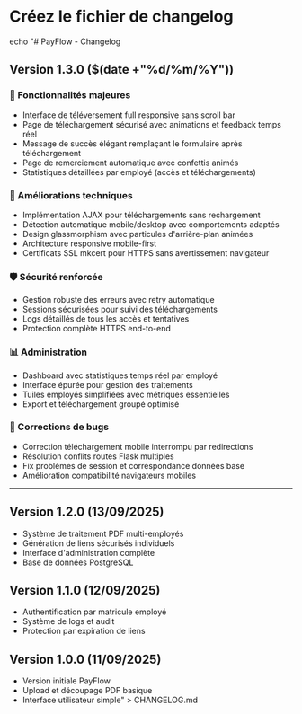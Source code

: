# Créez le fichier de changelog
echo "# PayFlow - Changelog

## Version 1.3.0 ($(date +"%d/%m/%Y"))

### 🎉 Fonctionnalités majeures
- Interface de téléversement full responsive sans scroll bar
- Page de téléchargement sécurisé avec animations et feedback temps réel
- Message de succès élégant remplaçant le formulaire après téléchargement
- Page de remerciement automatique avec confettis animés
- Statistiques détaillées par employé (accès et téléchargements)

### 🔧 Améliorations techniques  
- Implémentation AJAX pour téléchargements sans rechargement
- Détection automatique mobile/desktop avec comportements adaptés
- Design glassmorphism avec particules d'arrière-plan animées
- Architecture responsive mobile-first
- Certificats SSL mkcert pour HTTPS sans avertissement navigateur

### 🛡️ Sécurité renforcée
- Gestion robuste des erreurs avec retry automatique
- Sessions sécurisées pour suivi des téléchargements
- Logs détaillés de tous les accès et tentatives
- Protection complète HTTPS end-to-end

### 📊 Administration
- Dashboard avec statistiques temps réel par employé
- Interface épurée pour gestion des traitements
- Tuiles employés simplifiées avec métriques essentielles
- Export et téléchargement groupé optimisé

### 🐛 Corrections de bugs
- Correction téléchargement mobile interrompu par redirections
- Résolution conflits routes Flask multiples
- Fix problèmes de session et correspondance données base
- Amélioration compatibilité navigateurs mobiles

---

## Version 1.2.0 (13/09/2025)
- Système de traitement PDF multi-employés
- Génération de liens sécurisés individuels
- Interface d'administration complète
- Base de données PostgreSQL

## Version 1.1.0 (12/09/2025)  
- Authentification par matricule employé
- Système de logs et audit
- Protection par expiration de liens

## Version 1.0.0 (11/09/2025)
- Version initiale PayFlow
- Upload et découpage PDF basique
- Interface utilisateur simple" > CHANGELOG.md
